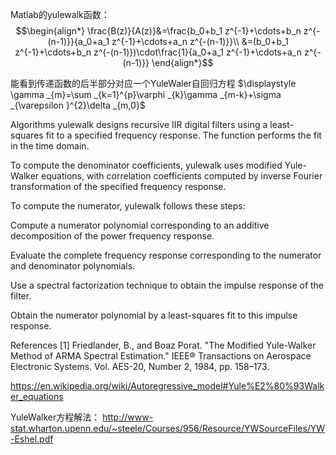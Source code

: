 
Matlab的yulewalk函数：
$$\begin{align*}
\frac{B(z)}{A(z)}&=\frac{b_0+b_1 z^{-1}+\cdots+b_n z^{-(n-1)}}{a_0+a_1 z^{-1}+\cdots+a_n z^{-(n-1)}}\\
&=(b_0+b_1 z^{-1}+\cdots+b_n z^{-(n-1)})\cdot\frac{1}{a_0+a_1 z^{-1}+\cdots+a_n z^{-(n-1)}}
\end{align*}$$

能看到传递函数的后半部分对应一个YuleWaler自回归方程
$\displaystyle \gamma _{m}=\sum _{k=1}^{p}\varphi _{k}\gamma _{m-k}+\sigma _{\varepsilon }^{2}\delta _{m,0}$


Algorithms
yulewalk designs recursive IIR digital filters using a least-squares fit to a specified frequency response. The function performs the fit in the time domain.

To compute the denominator coefficients, yulewalk uses modified Yule-Walker equations, with correlation coefficients computed by inverse Fourier transformation of the specified frequency response.

To compute the numerator, yulewalk follows these steps:

Compute a numerator polynomial corresponding to an additive decomposition of the power frequency response.

Evaluate the complete frequency response corresponding to the numerator and denominator polynomials.

Use a spectral factorization technique to obtain the impulse response of the filter.

Obtain the numerator polynomial by a least-squares fit to this impulse response.

References
[1] Friedlander, B., and Boaz Porat. "The Modified Yule-Walker Method of ARMA Spectral Estimation." IEEE® Transactions on Aerospace Electronic Systems. Vol. AES-20, Number 2, 1984, pp. 158–173.

https://en.wikipedia.org/wiki/Autoregressive_model#Yule%E2%80%93Walker_equations

YuleWalker方程解法：
http://www-stat.wharton.upenn.edu/~steele/Courses/956/Resource/YWSourceFiles/YW-Eshel.pdf